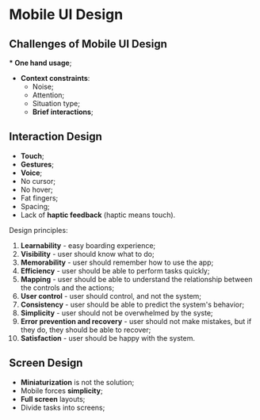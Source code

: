 # Mobile UI Design

## Challenges of Mobile UI Design

**\* One hand usage**;

- **Context constraints**:
  - Noise;
  - Attention;
  - Situation type;
  - **Brief interactions**;

## Interaction Design

- **Touch**;
- **Gestures**;
- **Voice**;
- No cursor;
- No hover;
- Fat fingers;
- Spacing;
- Lack of **haptic feedback** (haptic means touch).

Design principles:

1. **Learnability** - easy boarding experience;
2. **Visibility** - user should know what to do;
3. **Memorability** - user should remember how to use the app;
4. **Efficiency** - user should be able to perform tasks quickly;
5. **Mapping** - user should be able to understand the relationship between the controls and the actions;
6. **User control** - user should control, and not the system;
7. **Consistency** - user should be able to predict the system's behavior;
8. **Simplicity** - user should not be overwhelmed by the syste;
9. **Error prevention and recovery** - user should not make mistakes, but if they do, they should be able to recover;
10. **Satisfaction** - user should be happy with the system.

## Screen Design

- **Miniaturization** is not the solution;
- Mobile forces **simplicity**;
- **Full screen** layouts;
- Divide tasks into screens;
